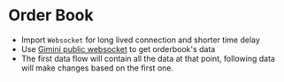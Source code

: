 # Order Book
- Import `Websocket` for long lived connection and shorter time delay
- Use [Gimini public websocket](https://docs.gemini.com/websocket-api/#market-data) to get orderbook's data
- The first data flow will contain all the data at that point, following data will make changes based on the first one.